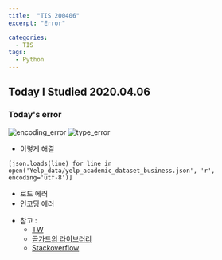 ```yaml
---
title:  "TIS 200406"
excerpt: "Error"

categories:
  - TIS
tags:
  - Python
---
```


## Today I Studied 2020.04.06

### Today's error
![encoding_error](https://user-images.githubusercontent.com/59638493/79142943-49656f80-7df7-11ea-95a4-244222102d8d.jpg)
![type_error](https://user-images.githubusercontent.com/59638493/79143006-6732d480-7df7-11ea-896d-c89dd8008d7d.jpg)


* 이렇게 해결
```
[json.loads(line) for line in open('Yelp_data/yelp_academic_dataset_business.json', 'r', encoding='utf-8')]
``` 
   - 로드 에러
   - 인코딩 에러
    
* 참고 : 
  - [TW](https://twpower.github.io/140-parsing-json-in-python)
  - [곰가드의 라이브러리](https://gomguard.tistory.com/210)
  - [Stackoverflow](https://stackoverflow.com/questions/21058935/python-json-loads-shows-valueerror-extra-data/51830719)

